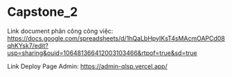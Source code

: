 # Capstone_2

Link document phân công công việc:
https://docs.google.com/spreadsheets/d/1hQaLbHpyIKsT4sMAcmOAPCd08qhKYsk7/edit?usp=sharing&ouid=106481366412003103466&rtpof=true&sd=true

Link Deploy Page Admin: https://admin-qlsp.vercel.app/
